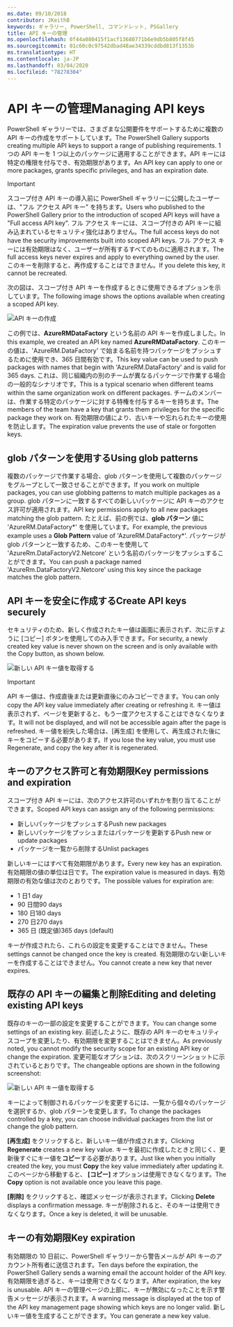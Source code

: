 ```yaml
---
ms.date: 09/10/2018
contributor: JKeithB
keywords: ギャラリー, PowerShell, コマンドレット, PSGallery
title: API キーの管理
ms.openlocfilehash: 0f44a080415f1acf13680771b6e9db5b805f8f45
ms.sourcegitcommit: 01c60c0c97542dbad48ae34339cddbd813f1353b
ms.translationtype: HT
ms.contentlocale: ja-JP
ms.lasthandoff: 03/04/2020
ms.locfileid: "78278304"
---
```

# <a name="managing-api-keys"></a><span data-ttu-id="1f3b7-103">API キーの管理</span><span class="sxs-lookup"><span data-stu-id="1f3b7-103">Managing API keys</span></span>

<span data-ttu-id="1f3b7-104">PowerShell ギャラリーでは、さまざまな公開要件をサポートするために複数の API キーの作成をサポートしています。</span><span class="sxs-lookup"><span data-stu-id="1f3b7-104">The PowerShell Gallery supports creating multiple API keys to support a range of publishing requirements.</span></span> <span data-ttu-id="1f3b7-105">1 つの API キーを 1 つ以上のパッケージに適用することができます。API キーには特定の権限を付与でき、有効期限があります。</span><span class="sxs-lookup"><span data-stu-id="1f3b7-105">An API key can apply to one or more packages, grants specific privileges, and has an expiration date.</span></span>

> [!IMPORTANT]
> <span data-ttu-id="1f3b7-106">スコープ付き API キーの導入前に PowerShell ギャラリーに公開したユーザーは、"フル アクセス API キー" を持ちます。</span><span class="sxs-lookup"><span data-stu-id="1f3b7-106">Users who published to the PowerShell Gallery prior to the introduction of scoped API keys will have a "Full access API key".</span></span> <span data-ttu-id="1f3b7-107">フル アクセス キーには、スコープ付きの API キーに組み込まれているセキュリティ強化はありません。</span><span class="sxs-lookup"><span data-stu-id="1f3b7-107">The full access keys do not have the security improvements built into scoped API keys.</span></span> <span data-ttu-id="1f3b7-108">フル アクセス キーには有効期限はなく、ユーザーが所有するすべてのものに適用されます。</span><span class="sxs-lookup"><span data-stu-id="1f3b7-108">The full access keys never expires and apply to everything owned by the user.</span></span> <span data-ttu-id="1f3b7-109">このキーを削除すると、再作成することはできません。</span><span class="sxs-lookup"><span data-stu-id="1f3b7-109">If you delete this key, it cannot be recreated.</span></span>

<span data-ttu-id="1f3b7-110">次の図は、スコープ付き API キーを作成するときに使用できるオプションを示しています。</span><span class="sxs-lookup"><span data-stu-id="1f3b7-110">The following image shows the options available when creating a scoped API key.</span></span>

![API キーの作成](media/creating-APIkeys/PSGallery_KeyScoped.png)

<span data-ttu-id="1f3b7-112">この例では、**AzureRMDataFactory** という名前の API キーを作成しました。</span><span class="sxs-lookup"><span data-stu-id="1f3b7-112">In this example, we created an API key named **AzureRMDataFactory**.</span></span> <span data-ttu-id="1f3b7-113">このキーの値は、'AzureRM.DataFactory' で始まる名前を持つパッケージをプッシュするために使用でき、365 日間有効です。</span><span class="sxs-lookup"><span data-stu-id="1f3b7-113">This key value can be used to push packages with names that begin with 'AzureRM.DataFactory' and is valid for 365 days.</span></span> <span data-ttu-id="1f3b7-114">これは、同じ組織内の別のチームが異なるパッケージで作業する場合の一般的なシナリオです。</span><span class="sxs-lookup"><span data-stu-id="1f3b7-114">This is a typical scenario when different teams within the same organization work on different packages.</span></span> <span data-ttu-id="1f3b7-115">チームのメンバーは、作業する特定のパッケージに対する特権を付与するキーを持ちます。</span><span class="sxs-lookup"><span data-stu-id="1f3b7-115">The members of the team have a key that grants them privileges for the specific package they work on.</span></span>
<span data-ttu-id="1f3b7-116">有効期限の値により、古いキーや忘れられたキーの使用を防止します。</span><span class="sxs-lookup"><span data-stu-id="1f3b7-116">The expiration value prevents the use of stale or forgotten keys.</span></span>

## <a name="using-glob-patterns"></a><span data-ttu-id="1f3b7-117">glob パターンを使用する</span><span class="sxs-lookup"><span data-stu-id="1f3b7-117">Using glob patterns</span></span>

<span data-ttu-id="1f3b7-118">複数のパッケージで作業する場合、glob パターンを使用して複数のパッケージをグループとして一致させることができます。</span><span class="sxs-lookup"><span data-stu-id="1f3b7-118">If you work on multiple packages, you can use globbing patterns to match multiple packages as a group.</span></span> <span data-ttu-id="1f3b7-119">glob パターンに一致するすべての新しいパッケージに API キーのアクセス許可が適用されます。</span><span class="sxs-lookup"><span data-stu-id="1f3b7-119">API key permissions apply to all new packages matching the glob pattern.</span></span> <span data-ttu-id="1f3b7-120">たとえば、前の例では、**glob パターン** 値に 'AzureRM.DataFactory\*' を使用しています。</span><span class="sxs-lookup"><span data-stu-id="1f3b7-120">For example, the previous example uses a **Glob Pattern** value of 'AzureRM.DataFactory\*'.</span></span> <span data-ttu-id="1f3b7-121">パッケージが glob パターンと一致するため、このキーを使用して 'AzureRm.DataFactoryV2.Netcore' という名前のパッケージをプッシュすることができます。</span><span class="sxs-lookup"><span data-stu-id="1f3b7-121">You can push a package named 'AzureRm.DataFactoryV2.Netcore' using this key since the package matches the glob pattern.</span></span>

## <a name="create-api-keys-securely"></a><span data-ttu-id="1f3b7-122">API キーを安全に作成する</span><span class="sxs-lookup"><span data-stu-id="1f3b7-122">Create API keys securely</span></span>

<span data-ttu-id="1f3b7-123">セキュリティのため、新しく作成されたキー値は画面に表示されず、次に示すように [コピー] ボタンを使用してのみ入手できます。</span><span class="sxs-lookup"><span data-stu-id="1f3b7-123">For security, a newly created key value is never shown on the screen and is only available with the Copy button, as shown below.</span></span>

![新しい API キー値を取得する](media/creating-APIkeys/PSGallery_CopyCreatedKey.png)

> [!IMPORTANT]
> <span data-ttu-id="1f3b7-125">API キー値は、作成直後または更新直後にのみコピーできます。</span><span class="sxs-lookup"><span data-stu-id="1f3b7-125">You can only copy the API key value immediately after creating or refreshing it.</span></span> <span data-ttu-id="1f3b7-126">キー値は表示されず、ページを更新すると、もう一度アクセスすることはできなくなります。</span><span class="sxs-lookup"><span data-stu-id="1f3b7-126">It will not be displayed, and will not be accessible again after the page is refreshed.</span></span> <span data-ttu-id="1f3b7-127">キー値を紛失した場合は、[再生成] を使用して、再生成された後にキーをコピーする必要があります。</span><span class="sxs-lookup"><span data-stu-id="1f3b7-127">If you lose the key value, you must use Regenerate, and copy the key after it is regenerated.</span></span>

## <a name="key-permissions-and-expiration"></a><span data-ttu-id="1f3b7-128">キーのアクセス許可と有効期限</span><span class="sxs-lookup"><span data-stu-id="1f3b7-128">Key permissions and expiration</span></span>

<span data-ttu-id="1f3b7-129">スコープ付き API キーには、次のアクセス許可のいずれかを割り当てることができます。</span><span class="sxs-lookup"><span data-stu-id="1f3b7-129">Scoped API keys can assign any of the following permissions:</span></span>

- <span data-ttu-id="1f3b7-130">新しいパッケージをプッシュする</span><span class="sxs-lookup"><span data-stu-id="1f3b7-130">Push new packages</span></span>
- <span data-ttu-id="1f3b7-131">新しいパッケージをプッシュまたはパッケージを更新する</span><span class="sxs-lookup"><span data-stu-id="1f3b7-131">Push new or update packages</span></span>
- <span data-ttu-id="1f3b7-132">パッケージを一覧から削除する</span><span class="sxs-lookup"><span data-stu-id="1f3b7-132">Unlist packages</span></span>

<span data-ttu-id="1f3b7-133">新しいキーにはすべて有効期限があります。</span><span class="sxs-lookup"><span data-stu-id="1f3b7-133">Every new key has an expiration.</span></span> <span data-ttu-id="1f3b7-134">有効期限の値の単位は日です。</span><span class="sxs-lookup"><span data-stu-id="1f3b7-134">The expiration value is measured in days.</span></span> <span data-ttu-id="1f3b7-135">有効期限の有効な値は次のとおりです。</span><span class="sxs-lookup"><span data-stu-id="1f3b7-135">The possible values for expiration are:</span></span>

- <span data-ttu-id="1f3b7-136">1 日</span><span class="sxs-lookup"><span data-stu-id="1f3b7-136">1 day</span></span>
- <span data-ttu-id="1f3b7-137">90 日間</span><span class="sxs-lookup"><span data-stu-id="1f3b7-137">90 days</span></span>
- <span data-ttu-id="1f3b7-138">180 日</span><span class="sxs-lookup"><span data-stu-id="1f3b7-138">180 days</span></span>
- <span data-ttu-id="1f3b7-139">270 日</span><span class="sxs-lookup"><span data-stu-id="1f3b7-139">270 days</span></span>
- <span data-ttu-id="1f3b7-140">365 日 (既定値)</span><span class="sxs-lookup"><span data-stu-id="1f3b7-140">365 days (default)</span></span>

<span data-ttu-id="1f3b7-141">キーが作成されたら、これらの設定を変更することはできません。</span><span class="sxs-lookup"><span data-stu-id="1f3b7-141">These settings cannot be changed once the key is created.</span></span> <span data-ttu-id="1f3b7-142">有効期限のない新しいキーを作成することはできません。</span><span class="sxs-lookup"><span data-stu-id="1f3b7-142">You cannot create a new key that never expires.</span></span>

## <a name="editing-and-deleting-existing-api-keys"></a><span data-ttu-id="1f3b7-143">既存の API キーの編集と削除</span><span class="sxs-lookup"><span data-stu-id="1f3b7-143">Editing and deleting existing API keys</span></span>

<span data-ttu-id="1f3b7-144">既存のキーの一部の設定を変更することができます。</span><span class="sxs-lookup"><span data-stu-id="1f3b7-144">You can change some settings of an existing key.</span></span> <span data-ttu-id="1f3b7-145">前述したように、既存の API キーのセキュリティ スコープを変更したり、有効期限を変更することはできません。</span><span class="sxs-lookup"><span data-stu-id="1f3b7-145">As previously noted, you cannot modify the security scope for an existing API key or change the expiration.</span></span> <span data-ttu-id="1f3b7-146">変更可能なオプションは、次のスクリーンショットに示されているとおりです。</span><span class="sxs-lookup"><span data-stu-id="1f3b7-146">The changeable options are shown in the following screenshot:</span></span>

![新しい API キー値を取得する](media/creating-APIkeys/PSGallery_EditAPIKey.png)

<span data-ttu-id="1f3b7-148">キーによって制御されるパッケージを変更するには、一覧から個々のパッケージを選択するか、glob パターンを変更します。</span><span class="sxs-lookup"><span data-stu-id="1f3b7-148">To change the packages controlled by a key, you can choose individual packages from the list or change the glob pattern.</span></span>

<span data-ttu-id="1f3b7-149">**[再生成]** をクリックすると、新しいキー値が作成されます。</span><span class="sxs-lookup"><span data-stu-id="1f3b7-149">Clicking **Regenerate** creates a new key value.</span></span> <span data-ttu-id="1f3b7-150">キーを最初に作成したときと同じく、更新後すぐにキー値を**コピー**する必要があります。</span><span class="sxs-lookup"><span data-stu-id="1f3b7-150">Just like when you initially created the key, you must **Copy** the key value immediately after updating it.</span></span> <span data-ttu-id="1f3b7-151">このページから移動すると、 **[コピー]** オプションは使用できなくなります。</span><span class="sxs-lookup"><span data-stu-id="1f3b7-151">The **Copy** option is not available once you leave this page.</span></span>

<span data-ttu-id="1f3b7-152">**[削除]** をクリックすると、確認メッセージが表示されます。</span><span class="sxs-lookup"><span data-stu-id="1f3b7-152">Clicking **Delete** displays a confirmation message.</span></span> <span data-ttu-id="1f3b7-153">キーが削除されると、そのキーは使用できなくなります。</span><span class="sxs-lookup"><span data-stu-id="1f3b7-153">Once a key is deleted, it will be unusable.</span></span>

## <a name="key-expiration"></a><span data-ttu-id="1f3b7-154">キーの有効期限</span><span class="sxs-lookup"><span data-stu-id="1f3b7-154">Key expiration</span></span>

<span data-ttu-id="1f3b7-155">有効期限の 10 日前に、PowerShell ギャラリーから警告メールが API キーのアカウント所有者に送信されます。</span><span class="sxs-lookup"><span data-stu-id="1f3b7-155">Ten days before the expiration, the PowerShell Gallery sends a warning email the account holder of the API key.</span></span> <span data-ttu-id="1f3b7-156">有効期限を過ぎると、キーは使用できなくなります。</span><span class="sxs-lookup"><span data-stu-id="1f3b7-156">After expiration, the key is unusable.</span></span> <span data-ttu-id="1f3b7-157">API キーの管理ページの上部に、キーが無効になったことを示す警告メッセージが表示されます。</span><span class="sxs-lookup"><span data-stu-id="1f3b7-157">A warning message is displayed at the top of the API key management page showing which keys are no longer valid.</span></span> <span data-ttu-id="1f3b7-158">新しいキー値を生成することができます。</span><span class="sxs-lookup"><span data-stu-id="1f3b7-158">You can generate a new key value.</span></span>
